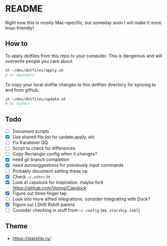 # README

Right now this is mostly Mac-specific, but someday soon I will make it more linux-friendly!

## How to

To apply dotfiles from this repo to your computer. This is dangerous and will overwrite people you care about.

```sh
sh ~/dev/dotfiles/apply.sh
# or downdots
```

To copy your local dotfile changes to this dotfiles directory for syncing to and from github.

```sh
sh ~/dev/dotfiles/update.sh
# or updots
```

## Todo

- [ ] Document scripts
- [x] Use shared file list for update,apply, etc
- [ ] Fix Karabiner QQ
- [ ] Script to check for differences
- [ ] Copy Rectangle config when it changes?
- [x] need git branch completion
- [x] need autosuggestions for previously input commands
- [ ] Probably document setting these up
- [x] Check `~/.zshrc` in
- [x] Look at capslock for inspiration. maybe fork https://github.com/Vonng/Capslock
- [x] Figure out three finger tap
- [ ] Look into more alfred integrations. consider integrating with Dock?
- [x] Figure out LShift Rshift parens
- [ ] Consider checking in stuff from `~/.config` (ex. `starship.toml`)

## Theme

- https://starship.rs/

